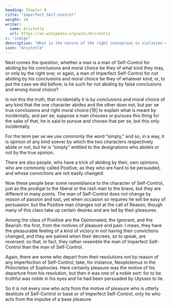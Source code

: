 ```yaml
---
heading: Chapter 8
title: "Imperfect Self-Control"
weight: 16
writer:
  name: Aristotle
  url: https://en.wikipedia.org/wiki/Aristotle
c: "indigo"
description: "What is the nature of the right conception in violation of which a man fails of Self-Control?"
icon: "Aristotle"
---
```



Next comes the question, whether a man is a man of Self-Control for abiding by his conclusions and moral choice be they of what kind they may, or  only by the right one; or again, a man of Imperfect Self-Control for not abiding by his conclusions and moral choice be they of whatever kind; or, to put the case we did before, is he such for not abiding by false conclusions and wrong moral choice?

Is not this the truth, that incidentally it is by conclusions and moral choice of any kind that the one character abides and the other does not, but per se true conclusions and right moral choice:[19] to explain what is meant by incidentally, and per se; suppose a man chooses or pursues this thing for the sake of that, he is said to pursue and choose that per se, but this only incidentally.

For the term per se we use commonly the word “simply,” and so, in a way, it is opinion of any kind soever by which the two characters respectively abide or not, but he is “simply” entitled to the designations who abides or not by the true opinion.

There are also people, who have a trick of abiding by their, own opinions, who are commonly called Positive, as they who are hard to be persuaded, and whose convictions are not easily changed: 

Now these people bear some resemblance to the character of Self-Control, just as the prodigal to the liberal or the rash man to the brave, but they are different in many points. The man of Self-Control does not change by reason of passion and lust, yet when occasion so requires he will be easy of persuasion: but the Positive man changes not at the call of Reason, though many of this class take up certain desires and are led by their pleasures. 

Among the class of Positive are the Opinionated, the Ignorant, and the Bearish: the first, from the motives of pleasure and pain: I mean, they have the pleasurable feeling of a kind of victory in not having their convictions changed, and they are pained when their decrees, so to speak, are reversed: so that, in fact, they rather resemble the man of Imperfect Self-Control than the man of Self-Control.

Again, there are some who depart from their resolutions not by reason of any Imperfection of Self-Control; take, for instance, Neoptolemus in the Philoctetes of Sophocles. Here certainly pleasure was the motive of his departure from his resolution, but then it was one of a noble sort: for to be truthful was noble in his eyes and he had been persuaded by Ulysses to lie.

So it is not every one who acts from the motive of pleasure who is utterly destitute of Self-Control or base or of Imperfect Self-Control, only he who acts from the impulse of a base pleasure.

